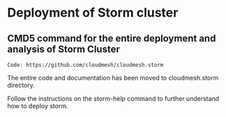  
# Deployment of Storm cluster 
## CMD5 command for the entire deployment and analysis of Storm Cluster 

```
Code: https://github.com/cloudmesh/cloudmesh.storm
```
The entire code and documentation has been moved to cloudmesh.storm directory.

Follow the instructions on the storm-help command to further understand how to deploy storm.
